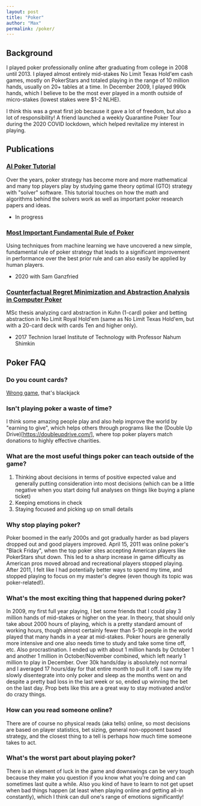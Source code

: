 ```yaml
---
layout: post
title: "Poker"
author: "Max"
permalink: /poker/
---
```


## Background
I played poker professionally online after graduating from college in 2008 until 2013. I played almost entirely mid-stakes No Limit Texas Hold'em cash games, mostly on PokerStars and totaled playing in the range of 10 million hands, usually on 20+ tables at a time. In December 2009, I played 990k hands, which I believe to be the most ever played in a month outside of micro-stakes (lowest stakes were $1-2 NLHE). 

I think this was a great first job because it gave a lot of freedom, but also a lot of responsibility! A friend launched a weekly Quarantine Poker Tour during the 2020 COVID lockdown, which helped revitalize my interest in playing. 

## Publications

### [AI Poker Tutorial](https://www.aipokertutorial.com)
Over the years, poker strategy has become more and more mathematical and many top players play by studying game theory optimal (GTO) strategy with "solver" software. This tutorial touches on how the math and algorithms behind the solvers work as well as important poker research papers and ideas. 
- In progress

### [Most Important Fundamental Rule of Poker](https://arxiv.org/abs/1906.09895)
Using techniques from machine learning we have uncovered a new simple, fundamental rule of poker strategy that leads to a significant improvement in performance over the best prior rule and can also easily be applied by human players.
- 2020 with Sam Ganzfried 

### [Counterfactual Regret Minimization and Abstraction Analysis in Computer Poker](https://www.dropbox.com/s/jcgszjng6u5gj0b/MaxChiswickCFRThesis.pdf?dl=0)
MSc thesis analyzing card abstraction in Kuhn (1-card) poker and betting abstraction in No Limit Royal Hold'em (same as No Limit Texas Hold'em, but with a 20-card deck with cards Ten and higher only).
- 2017 Technion Israel Institute of Technology with Professor Nahum Shimkin

## Poker FAQ
### Do you count cards?
[Wrong game](https://en.wikipedia.org/wiki/Card_counting), that's blackjack

### Isn't playing poker a waste of time? 
I think some amazing people play and also help improve the world by "earning to give", which helps others through programs like the (Double Up Drive)[https://doubleupdrive.com/], where top poker players match donations to highly effective charities. 

### What are the most useful things poker can teach outside of the game?
1. Thinking about decisions in terms of positive expected value and generally putting consideration into most decisions (which can be a little negative when you start doing full analyses on things like buying a plane ticket)
2. Keeping emotions in check
3. Staying focused and picking up on small details

### Why stop playing poker? 
Poker boomed in the early 2000s and got gradually harder as bad players dropped out and good players improved. April 15, 2011 was online poker's "Black Friday", when the top poker sites accepting American players like PokerStars shut down. This led to a sharp increase in game difficulty as American pros moved abroad and recreational players stopped playing. After 2011, I felt like I had potentially better ways to spend my time, and stopped playing to focus on my master's degree (even though its topic was poker-related!). 

### What's the most exciting thing that happened during poker?
In 2009, my first full year playing, I bet some friends that I could play 3 million hands of mid-stakes or higher on the year. In theory, that should only take about 2000 hours of playing, which is a pretty standard amount of working hours, though almost certainly fewer than 5-10 people in the world played that many hands in a year at mid-stakes. Poker hours are generally more intensive and one also needs time to study and take some time off, etc. Also procrastination. I ended up with about 1 million hands by October 1 and another 1 million in October/November combined, which left nearly 1 million to play in December. Over 30k hands/day is absolutely not normal and I averaged 17 hours/day for that entire month to pull it off. I saw my life slowly disentegrate into only poker and sleep as the months went on and despite a pretty bad loss in the last week or so, ended up winning the bet on the last day. Prop bets like this are a great way to stay motivated and/or do crazy things. 

### How can you read someone online?
There are of course no physical reads (aka tells) online, so most decisions are based on player statistics, bet sizing, general non-opponent based strategy, and the closest thing to a tell is perhaps how much time someone takes to act. 

### What's the worst part about playing poker?
There is an element of luck in the game and downswings can be very tough because they make you question if you know what you're doing and can sometimes last quite a while. Also you kind of have to learn to not get upset when bad things happen (at least when playing online and getting all-in constantly), which I think can dull one's range of emotions significantly! 
